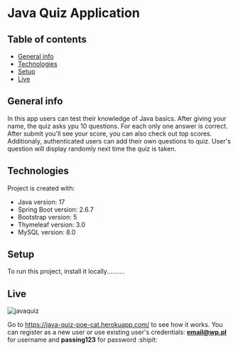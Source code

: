 # Java Quiz Application

## Table of contents
* [General info](#general-info)
* [Technologies](#technologies)
* [Setup](#setup)
* [Live](#setup)

## General info
In this app users can test their knowledge of Java basics. After giving your name, the quiz asks ypu 10 questions. For each only one answer is correct. After submit you'll see your score, you can also check out top scores.
Additionaly, authenticated users can add their own questions to quiz. User's question will display randomly next time the quiz is taken. 

## Technologies
Project is created with:
* Java version: 17
* Spring Boot version: 2.6.7
* Bootstrap version: 5
* Thymeleaf version: 3.0
* MySQL version: 8.0

## Setup
To run this project, install it locally..........

## Live 

![javaquiz](https://user-images.githubusercontent.com/84228264/177038436-778d4610-e075-4dce-b5d8-5529f0e7bab9.png)

Go to https://java-quiz-poe-cat.herokuapp.com/ to see how it works. 
You can register as a new user or use existing user's credentials: 
**email@wp.pl** for username and 
**passing123** for password :shipit:
